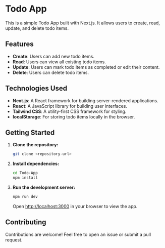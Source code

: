 # Todo App

This is a simple Todo App built with Next.js. It allows users to create, read, update, and delete todo items.

## Features

- **Create**: Users can add new todo items.
- **Read**: Users can view all existing todo items.
- **Update**: Users can mark todo items as completed or edit their content.
- **Delete**: Users can delete todo items.

## Technologies Used

- **Next.js**: A React framework for building server-rendered applications.
- **React**: A JavaScript library for building user interfaces.
- **Tailwind CSS**: A utility-first CSS framework for styling.
- **localStorage**: For storing todo items locally in the browser.

## Getting Started

1. **Clone the repository:**

   ```bash
   git clone <repository-url>
   ```

2. **Install dependencies:**

   ```bash
   cd Todo-App
   npm install
   ```

3. **Run the development server:**

   ```bash
   npm run dev
   ```

   Open [http://localhost:3000](http://localhost:3000) in your browser to view the app.


## Contributing

Contributions are welcome! Feel free to open an issue or submit a pull request.

